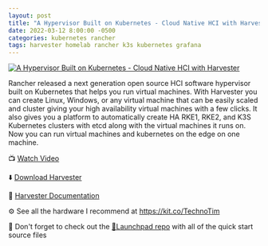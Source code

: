 ```yaml
---
layout: post
title: "A Hypervisor Built on Kubernetes - Cloud Native HCI with Harvester"
date: 2022-03-12 8:00:00 -0500
categories: kubernetes rancher
tags: harvester homelab rancher k3s kubernetes grafana
---
```


[![A Hypervisor Built on Kubernetes - Cloud Native HCI with Harvester](https://img.youtube.com/vi/tVsMen_e6OI/0.jpg)](https://www.youtube.com/watch?v=tVsMen_e6OI "A Hypervisor Built on Kubernetes - Cloud Native HCI with Harvester")

Rancher released a next generation open source HCI software hypervisor built on Kubernetes that helps you run virtual machines.  With Harvester you can create Linux, Windows, or any virtual machine that can be easily scaled and cluster giving your high availability virtual machines with a few clicks.  It also gives you a platform to automatically create HA RKE1, RKE2, and K3S Kubernetes clusters with etcd along with the virtual machines it runs on.  Now you can run virtual machines and kubernetes on the edge on one machine.

📺 [Watch Video](https://www.youtube.com/watch?v=tVsMen_e6OI)

⬇️ [Download Harvester](https://github.com/harvester/harvester/releases)

📖 [Harvester Documentation](https://docs.harvesterhci.io)

⚙️ See all the hardware I recommend at <https://kit.co/TechnoTim>

🚀 Don't forget to check out the [🚀Launchpad repo](https://l.technotim.live/quick-start) with all of the quick start source files
